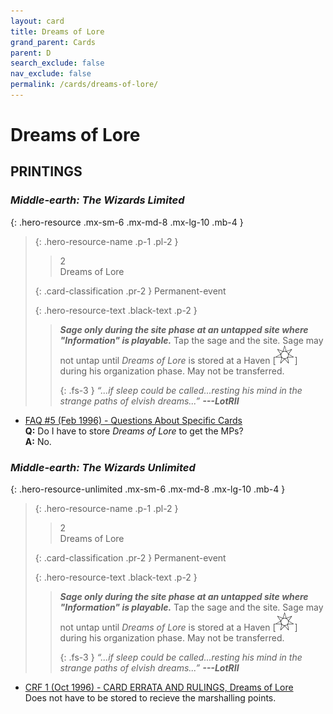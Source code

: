 ```yaml
---
layout: card
title: Dreams of Lore
grand_parent: Cards
parent: D
search_exclude: false
nav_exclude: false
permalink: /cards/dreams-of-lore/
---
```


# Dreams of Lore


## PRINTINGS


### _Middle-earth: The Wizards Limited_

{: .hero-resource .mx-sm-6 .mx-md-8 .mx-lg-10 .mb-4 }
> {: .hero-resource-name .p-1 .pl-2 }
> > <div class="card-mp">2</div>
> > <div class="card-name">Dreams of Lore</div>
>
> {: .card-classification .pr-2 }
> Permanent-event
>
> {: .hero-resource-text .black-text .p-2 }
> > ***Sage only during the site phase at an untapped site where "Information" is playable.*** Tap the sage and the site. Sage may not untap until _Dreams of Lore_ is stored at a Haven <nobr>[<img src="/assets/images/free-haven.svg">]</nobr> during his organization phase. May not be transferred. 
> > 
> > {: .fs-3 } 
> > _“...if sleep could be called...resting his mind in the strange paths of elvish dreams...”_ ***---&#65279;LotRII*** 
> 

 - [FAQ #5 (Feb 1996) - Questions About Specific Cards](/original/rulings/faq-5/#questions-about-specific-cards)<br>**Q:** Do I have to store _Dreams of Lore_ to get the MPs?<br>**A:** No.

### _Middle-earth: The Wizards Unlimited_

{: .hero-resource-unlimited .mx-sm-6 .mx-md-8 .mx-lg-10 .mb-4 }
> {: .hero-resource-name .p-1 .pl-2 }
> > <div class="card-mp">2</div>
> > <div class="card-name">Dreams of Lore</div>
>
> {: .card-classification .pr-2 }
> Permanent-event
>
> {: .hero-resource-text .black-text .p-2 }
> > ***Sage only during the site phase at an untapped site where "Information" is playable.*** Tap the sage and the site. Sage may not untap until _Dreams of Lore_ is stored at a Haven <nobr>[<img src="/assets/images/free-haven.svg">]</nobr> during his organization phase. May not be transferred. 
> > 
> > {: .fs-3 } 
> > _“...if sleep could be called...resting his mind in the strange paths of elvish dreams...”_ ***---&#65279;LotRII*** 
> 

 - [CRF 1 (Oct 1996) - CARD ERRATA AND RULINGS, Dreams of Lore](/original/rulings/crf-1/#dreams-of-lore)<br>Does not have to be stored to recieve the marshalling points.
